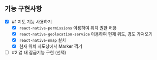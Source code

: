 ## 기능 구현사항

- [x] #1 지도 기능 사용하기
  - [x] `react-native-permissions` 이용하여 위치 권한 허용
  - [x] `react-native-geolocation-service` 이용하여 현재 위도, 경도 가져오기
  - [x] `react-native-nmap` 설치
  - [x] 현재 위치 지도상에서 Marker 찍기
- [ ] #2 앱 내 잠금기능 구현 (선택)
